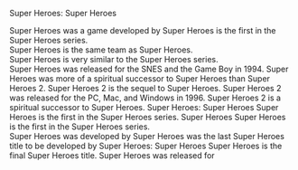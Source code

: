 Super Heroes: Super Heroes

Super Heroes was a game developed by                                                                                                                           Super Heroes is the first in the Super Heroes series.    
                                    Super Heroes is the same team as Super Heroes.   
        Super Heroes is very similar to the Super Heroes series.     
      Super Heroes was released for the SNES and the Game Boy in 1994.      Super Heroes was more of a spiritual successor to Super Heroes than Super Heroes 2.                  Super Heroes 2 is the sequel to Super Heroes. Super Heroes 2 was released for the PC, Mac, and Windows in 1996.    Super Heroes 2 is a spiritual successor to Super Heroes.                            Super Heroes: Super Heroes  Super Heroes is the first in the Super Heroes series. Super Heroes  Super Heroes is the first in the Super Heroes series.      
       Super Heroes was developed by                                    Super Heroes was the last Super Heroes title to be developed by                              Super Heroes: Super Heroes Super Heroes is the final Super Heroes title.       Super Heroes was released for